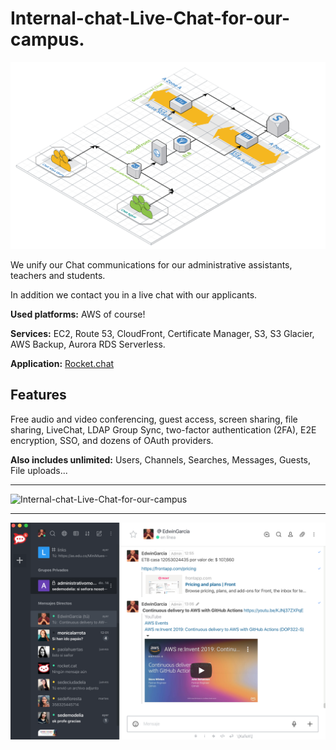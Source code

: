 # Internal-chat-Live-Chat-for-our-campus.

![Internal-chat-Live-Chat-for-our-campus](images/project.png)


We unify our Chat communications for our administrative assistants, teachers and students. 

In addition we contact you in a live chat with our applicants. 

**Used platforms:** AWS of course! 

**Services:** EC2, Route 53, CloudFront, Certificate Manager, S3, S3 Glacier, AWS Backup, Aurora RDS Serverless. 

**Application:** [Rocket.chat](https://Rocket.chat)  

## Features 
Free audio and video conferencing, guest access, screen sharing, file sharing, LiveChat, LDAP Group Sync, two-factor authentication (2FA), E2E encryption, SSO, and dozens of OAuth providers.

**Also includes unlimited:**
Users, Channels, Searches, Messages, Guests, File uploads...

----

![Internal-chat-Live-Chat-for-our-campus](images/chat.png)

----

![Internal-chat-Live-Chat-for-our-campus](images/chat1.png)